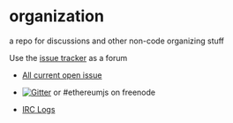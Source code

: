 # organization
a repo for discussions and other non-code organizing stuff

Use the [issue tracker](https://github.com/ethereumjs/organization/issues) as a forum    
 
* [All current open issue](https://waffle.io/ethereumjs/organization)

* [![Gitter](https://img.shields.io/gitter/room/ethereum/ethereumjs-lib.svg?style=flat-square)](https://gitter.im/ethereum/ethereumjs-lib) or #ethereumjs on freenode 

* [IRC Logs](https://scrollback.io/ethereumjs/all)
